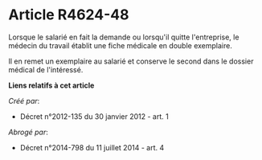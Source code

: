 # Article R4624-48

Lorsque le salarié en fait la demande ou lorsqu'il quitte l'entreprise, le médecin du travail établit une fiche médicale en
double exemplaire. 

Il en remet un exemplaire au salarié et conserve le second dans le dossier médical de l'intéressé.

**Liens relatifs à cet article**

_Créé par_:

  - Décret n°2012-135 du 30 janvier 2012 - art. 1

_Abrogé par_:

  - Décret n°2014-798 du 11 juillet 2014 - art. 4
